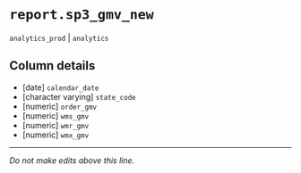 # `report.sp3_gmv_new`
`analytics_prod` | `analytics`

## Column details
* [date]      `calendar_date`
* [character varying] `state_code`
* [numeric]   `order_gmv`
* [numeric]   `wms_gmv`
* [numeric]   `wmr_gmv`
* [numeric]   `wmx_gmv`

-------------------------------------------------------------------------------
*Do not make edits above this line.*
